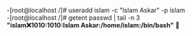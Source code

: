 -[root@localhost /]# useradd islam -c "Islam Askar" -p islam <br />
-[root@localhost /]# getent passwd | tail -n 3 <br />
**"islam:x:1010:1010:Islam Askar:/home/islam:/bin/bash"** :tada: 
